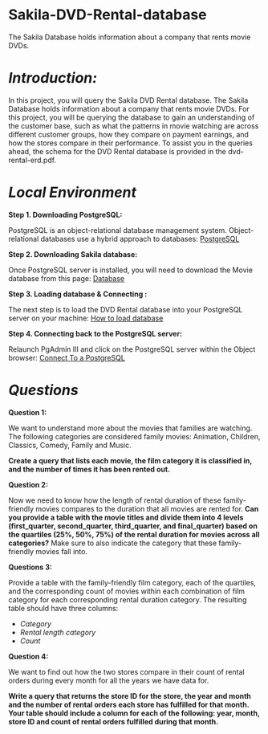 # Sakila-DVD-Rental-database
The Sakila Database holds information about a company that rents movie DVDs.

# _Introduction:_
 In this project, you will query the Sakila DVD Rental database. The Sakila Database holds information about a company that rents movie DVDs. For this project, you will be querying the database to gain an understanding of the customer base, such as what the patterns in movie watching are across different customer groups, how they compare on payment earnings, and how the stores compare in their performance. To assist you in the queries ahead, the schema for the DVD Rental database is provided in the dvd-rental-erd.pdf.

# _Local Environment_
**Step 1. Downloading PostgreSQL:**

PostgreSQL is an object-relational database management system. Object-relational databases use a hybrid approach to databases:
[PostgreSQL](https://www.postgresqltutorial.com/postgresql-getting-started/)

**Step 2. Downloading Sakila database:**

Once PostgreSQL server is installed, you will need to download the Movie database from this page:
[Database](https://www.postgresqltutorial.com/postgresql-sample-database/)

**Step 3. Loading database & Connecting :**

The next step is to load the DVD Rental database into your PostgreSQL server on your machine: [How to load database](https://www.postgresqltutorial.com/load-postgresql-sample-database/)

**Step 4. Connecting back to the PostgreSQL server:**

Relaunch PgAdmin III and click on the PostgreSQL server within the Object browser:
[Connect To a PostgreSQL](https://www.postgresqltutorial.com/connect-to-postgresql-database/)

# _Questions_

**Question 1:**

We want to understand more about the movies that families are watching. The following categories are considered family movies: Animation, Children, Classics, Comedy, Family and Music.

**Create a query that lists each movie, the film category it is classified in, and the number of times it has been rented out.**

**Question 2:**

Now we need to know how the length of rental duration of these family-friendly movies compares to the duration that all movies are rented for.
 **Can you provide a table with the movie titles and divide them into 4 levels (first_quarter, second_quarter, third_quarter, and final_quarter) based on the quartiles (25%, 50%, 75%) of the rental duration for movies across all categories?**
Make sure to also indicate the category that these family-friendly movies fall into.

**Questions 3:**

 Provide a table with the family-friendly film category, each of the quartiles, and the corresponding count of movies within each combination of film category for each corresponding rental duration category. The resulting table should have three columns:

- _Category_
- _Rental length category_
- _Count_



**Question 4:**

We want to find out how the two stores compare in their count of rental orders during every month for all the years we have data for.

**Write a query that returns the store ID for the store, the year and month and the number of rental orders each store has fulfilled for that month. Your table should include a column for each of the following: year, month, store ID and count of rental orders fulfilled during that month.**
